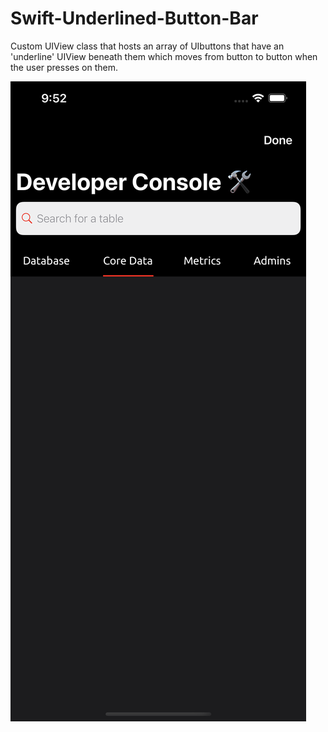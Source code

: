 # Swift-Underlined-Button-Bar
Custom UIView class that hosts an array of UIbuttons that have an 'underline' UIView beneath them which moves from button to button when the user presses on them.

![Screenshot](simulator_screenshot_0CC5F01F-6CF6-4182-8197-4FB1F1EB79C5.png)
